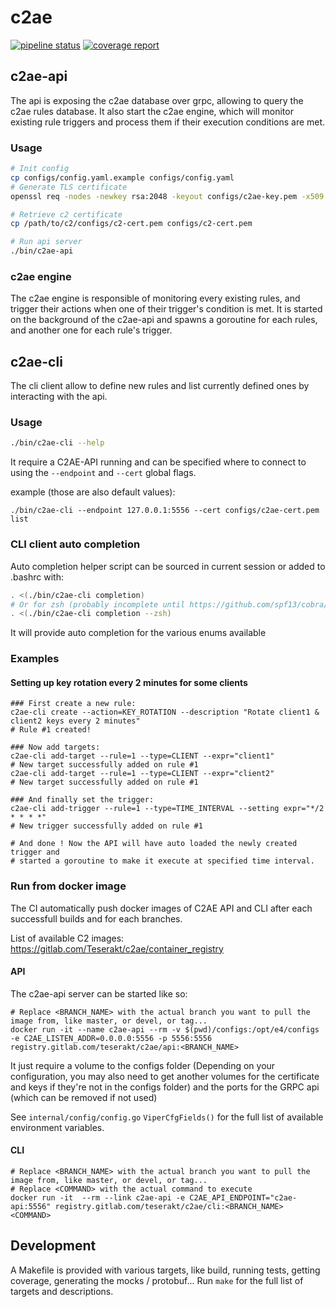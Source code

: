 # c2ae

[![pipeline status](https://gitlab.com/Teserakt/c2ae/badges/master/pipeline.svg)](https://gitlab.com/Teserakt/c2ae/commits/master)
[![coverage report](https://gitlab.com/Teserakt/c2ae/badges/master/coverage.svg)](https://gitlab.com/Teserakt/c2ae/commits/master)

## c2ae-api

The api is exposing the c2ae database over grpc, allowing to query the c2ae rules database.
It also start the c2ae engine, which will monitor existing rule triggers and process them if their execution conditions are met.

### Usage

```bash
# Init config
cp configs/config.yaml.example configs/config.yaml
# Generate TLS certificate
openssl req -nodes -newkey rsa:2048 -keyout configs/c2ae-key.pem -x509 -sha256 -days 365 -out configs/c2ae-cert.pem -subj "/CN=localhost" -addext "subjectAltName = 'IP:127.0.0.1'"

# Retrieve c2 certificate
cp /path/to/c2/configs/c2-cert.pem configs/c2-cert.pem

# Run api server
./bin/c2ae-api
```

### c2ae engine

The c2ae engine is responsible of monitoring every existing rules, and trigger their actions when one of their trigger's condition is met.
It is started on the background of the c2ae-api and spawns a goroutine for each rules, and another one for each rule's trigger.

## c2ae-cli

The cli client allow to define new rules and list currently defined ones by interacting with the api.

### Usage

```bash
./bin/c2ae-cli --help
```

It require a C2AE-API running and can be specified where to connect to using the `--endpoint` and `--cert` global flags.

example (those are also default values):
```
./bin/c2ae-cli --endpoint 127.0.0.1:5556 --cert configs/c2ae-cert.pem list
```

### CLI client auto completion

Auto completion helper script can be sourced in current session or added to .bashrc with:

```bash
. <(./bin/c2ae-cli completion)
# Or for zsh (probably incomplete until https://github.com/spf13/cobra/pull/646 get merged)
. <(./bin/c2ae-cli completion --zsh)
```
It will provide auto completion for the various enums available

### Examples

#### Setting up key rotation every 2 minutes for some clients

```
### First create a new rule:
c2ae-cli create --action=KEY_ROTATION --description "Rotate client1 & client2 keys every 2 minutes"
# Rule #1 created!

### Now add targets:
c2ae-cli add-target --rule=1 --type=CLIENT --expr="client1"
# New target successfully added on rule #1
c2ae-cli add-target --rule=1 --type=CLIENT --expr="client2"
# New target successfully added on rule #1

### And finally set the trigger:
c2ae-cli add-trigger --rule=1 --type=TIME_INTERVAL --setting expr="*/2 * * * *"
# New trigger successfully added on rule #1

# And done ! Now the API will have auto loaded the newly created trigger and
# started a goroutine to make it execute at specified time interval.
```

### Run from docker image

The CI automatically push docker images of C2AE API and CLI after each successfull builds and for each branches.

List of available C2 images: https://gitlab.com/Teserakt/c2ae/container_registry

#### API

The c2ae-api server can be started like so:
```
# Replace <BRANCH_NAME> with the actual branch you want to pull the image from, like master, or devel, or tag...
docker run -it --name c2ae-api --rm -v $(pwd)/configs:/opt/e4/configs -e C2AE_LISTEN_ADDR=0.0.0.0:5556 -p 5556:5556 registry.gitlab.com/teserakt/c2ae/api:<BRANCH_NAME>
```

It just require a volume to the configs folder (Depending on your configuration, you may also need to get another volumes for the certificate and keys if they're not in the configs folder) and the ports for the GRPC api (which can be removed if not used)

See `internal/config/config.go` `ViperCfgFields()` for the full list of available environment variables.

#### CLI

```
# Replace <BRANCH_NAME> with the actual branch you want to pull the image from, like master, or devel, or tag...
# Replace <COMMAND> with the actual command to execute
docker run -it  --rm --link c2ae-api -e C2AE_API_ENDPOINT="c2ae-api:5556" registry.gitlab.com/teserakt/c2ae/cli:<BRANCH_NAME> <COMMAND>
```

## Development

A Makefile is provided with various targets, like build, running tests, getting coverage, generating the mocks / protobuf...
Run ```make``` for the full list of targets and descriptions.

